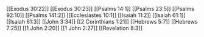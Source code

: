 [[Exodus 30:22]]
[[Exodus 30:23]]
[[Psalms 14:1]]
[[Psalms 23:5]]
[[Psalms 92:10]]
[[Psalms 141:2]]
[[Ecclesiastes 10:1]]
[[Isaiah 11:2]]
[[Isaiah 61:1]]
[[Isaiah 61:3]]
[[John 3:34]]
[[2 Corinthians 1:21]]
[[Hebrews 5:7]]
[[Hebrews 7:25]]
[[1 John 2:20]]
[[1 John 2:27]]
[[Revelation 8:3]]
